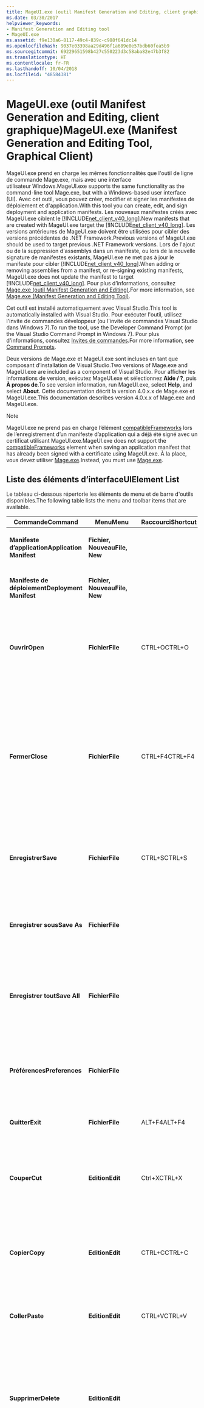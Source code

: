 ```yaml
---
title: MageUI.exe (outil Manifest Generation and Editing, client graphique)
ms.date: 03/30/2017
helpviewer_keywords:
- Manifest Generation and Editing tool
- MageUI.exe
ms.assetid: f9e130a6-8117-49c4-839c-c988f641dc14
ms.openlocfilehash: 9037e03398aa29d496f1a689e0e57bdb60fea5b9
ms.sourcegitcommit: 69229651598b427c550223d3c58aba82e47b3f82
ms.translationtype: HT
ms.contentlocale: fr-FR
ms.lasthandoff: 10/04/2018
ms.locfileid: "48584381"
---
```

# <a name="mageuiexe-manifest-generation-and-editing-tool-graphical-client"></a><span data-ttu-id="1deb6-102">MageUI.exe (outil Manifest Generation and Editing, client graphique)</span><span class="sxs-lookup"><span data-stu-id="1deb6-102">MageUI.exe (Manifest Generation and Editing Tool, Graphical Client)</span></span>

<span data-ttu-id="1deb6-103">MageUI.exe prend en charge les mêmes fonctionnalités que l'outil de ligne de commande Mage.exe, mais avec une interface utilisateur Windows.</span><span class="sxs-lookup"><span data-stu-id="1deb6-103">MageUI.exe supports the same functionality as the command-line tool Mage.exe, but with a Windows-based user interface (UI).</span></span> <span data-ttu-id="1deb6-104">Avec cet outil, vous pouvez créer, modifier et signer les manifestes de déploiement et d'application.</span><span class="sxs-lookup"><span data-stu-id="1deb6-104">With this tool you can create, edit, and sign deployment and application manifests.</span></span> <span data-ttu-id="1deb6-105">Les nouveaux manifestes créés avec MageUI.exe ciblent le [!INCLUDE[net_client_v40_long](../../../includes/net-client-v40-long-md.md)].</span><span class="sxs-lookup"><span data-stu-id="1deb6-105">New manifests that are created with MageUI.exe target the [!INCLUDE[net_client_v40_long](../../../includes/net-client-v40-long-md.md)].</span></span> <span data-ttu-id="1deb6-106">Les versions antérieures de MageUI.exe doivent être utilisées pour cibler des versions précédentes de .NET Framework.</span><span class="sxs-lookup"><span data-stu-id="1deb6-106">Previous versions of MageUI.exe should be used to target previous .NET Framework versions.</span></span> <span data-ttu-id="1deb6-107">Lors de l'ajout ou de la suppression d'assemblys dans un manifeste, ou lors de la nouvelle signature de manifestes existants, MageUI.exe ne met pas à jour le manifeste pour cibler [!INCLUDE[net_client_v40_long](../../../includes/net-client-v40-long-md.md)].</span><span class="sxs-lookup"><span data-stu-id="1deb6-107">When adding or removing assemblies from a manifest, or re-signing existing manifests, MageUI.exe does not update the manifest to target [!INCLUDE[net_client_v40_long](../../../includes/net-client-v40-long-md.md)].</span></span> <span data-ttu-id="1deb6-108">Pour plus d’informations, consultez [Mage.exe (outil Manifest Generation and Editing)](../../../docs/framework/tools/mage-exe-manifest-generation-and-editing-tool.md).</span><span class="sxs-lookup"><span data-stu-id="1deb6-108">For more information, see [Mage.exe (Manifest Generation and Editing Tool)](../../../docs/framework/tools/mage-exe-manifest-generation-and-editing-tool.md).</span></span>

 <span data-ttu-id="1deb6-109">Cet outil est installé automatiquement avec Visual Studio.</span><span class="sxs-lookup"><span data-stu-id="1deb6-109">This tool is automatically installed with Visual Studio.</span></span> <span data-ttu-id="1deb6-110">Pour exécuter l'outil, utilisez l'invite de commandes développeur (ou l'invite de commandes Visual Studio dans Windows 7).</span><span class="sxs-lookup"><span data-stu-id="1deb6-110">To run the tool, use the Developer Command Prompt (or the Visual Studio Command Prompt in Windows 7).</span></span> <span data-ttu-id="1deb6-111">Pour plus d'informations, consultez [Invites de commandes](../../../docs/framework/tools/developer-command-prompt-for-vs.md).</span><span class="sxs-lookup"><span data-stu-id="1deb6-111">For more information, see [Command Prompts](../../../docs/framework/tools/developer-command-prompt-for-vs.md).</span></span>

 <span data-ttu-id="1deb6-112">Deux versions de Mage.exe et MageUI.exe sont incluses en tant que composant d’installation de Visual Studio.</span><span class="sxs-lookup"><span data-stu-id="1deb6-112">Two versions of Mage.exe and MageUI.exe are included as a component of Visual Studio.</span></span> <span data-ttu-id="1deb6-113">Pour afficher les informations de version, exécutez MageUI.exe et sélectionnez **Aide / ?**, puis **À propos de**.</span><span class="sxs-lookup"><span data-stu-id="1deb6-113">To see version information, run MageUI.exe, select **Help**, and select **About**.</span></span> <span data-ttu-id="1deb6-114">Cette documentation décrit la version 4.0.x.x de Mage.exe et MageUI.exe.</span><span class="sxs-lookup"><span data-stu-id="1deb6-114">This documentation describes version 4.0.x.x of Mage.exe and MageUI.exe.</span></span>

> [!NOTE]
> <span data-ttu-id="1deb6-115">MageUI.exe ne prend pas en charge l’élément [compatibleFrameworks](/visualstudio/deployment/compatibleframeworks-element-clickonce-deployment) lors de l’enregistrement d’un manifeste d’application qui a déjà été signé avec un certificat utilisant MageUI.exe.</span><span class="sxs-lookup"><span data-stu-id="1deb6-115">MageUI.exe does not support the [compatibleFrameworks](/visualstudio/deployment/compatibleframeworks-element-clickonce-deployment) element when saving an application manifest that has already been signed with a certificate using MageUI.exe.</span></span> <span data-ttu-id="1deb6-116">À la place, vous devez utiliser [Mage.exe](../../../docs/framework/tools/mage-exe-manifest-generation-and-editing-tool.md).</span><span class="sxs-lookup"><span data-stu-id="1deb6-116">Instead, you must use [Mage.exe](../../../docs/framework/tools/mage-exe-manifest-generation-and-editing-tool.md).</span></span>  
  
## <a name="uielement-list"></a><span data-ttu-id="1deb6-117">Liste des éléments d’interface</span><span class="sxs-lookup"><span data-stu-id="1deb6-117">UIElement List</span></span>  
 <span data-ttu-id="1deb6-118">Le tableau ci-dessous répertorie les éléments de menu et de barre d'outils disponibles.</span><span class="sxs-lookup"><span data-stu-id="1deb6-118">The following table lists the menu and toolbar items that are available.</span></span>  
  
|<span data-ttu-id="1deb6-119">Commande</span><span class="sxs-lookup"><span data-stu-id="1deb6-119">Command</span></span>|<span data-ttu-id="1deb6-120">Menu</span><span class="sxs-lookup"><span data-stu-id="1deb6-120">Menu</span></span>|<span data-ttu-id="1deb6-121">Raccourci</span><span class="sxs-lookup"><span data-stu-id="1deb6-121">Shortcut</span></span>|<span data-ttu-id="1deb6-122">Description</span><span class="sxs-lookup"><span data-stu-id="1deb6-122">Description</span></span>|  
|-------------|----------|--------------|-----------------|  
|<span data-ttu-id="1deb6-123">**Manifeste d’application**</span><span class="sxs-lookup"><span data-stu-id="1deb6-123">**Application Manifest**</span></span>|<span data-ttu-id="1deb6-124">**Fichier, Nouveau**</span><span class="sxs-lookup"><span data-stu-id="1deb6-124">**File, New**</span></span>||<span data-ttu-id="1deb6-125">Crée un nouveau manifeste d'application.</span><span class="sxs-lookup"><span data-stu-id="1deb6-125">Creates a new application manifest.</span></span>|  
|<span data-ttu-id="1deb6-126">**Manifeste de déploiement**</span><span class="sxs-lookup"><span data-stu-id="1deb6-126">**Deployment Manifest**</span></span>|<span data-ttu-id="1deb6-127">**Fichier, Nouveau**</span><span class="sxs-lookup"><span data-stu-id="1deb6-127">**File, New**</span></span>||<span data-ttu-id="1deb6-128">Crée un nouveau manifeste de déploiement.</span><span class="sxs-lookup"><span data-stu-id="1deb6-128">Creates a new deployment manifest.</span></span>|  
|<span data-ttu-id="1deb6-129">**Ouvrir**</span><span class="sxs-lookup"><span data-stu-id="1deb6-129">**Open**</span></span>|<span data-ttu-id="1deb6-130">**Fichier**</span><span class="sxs-lookup"><span data-stu-id="1deb6-130">**File**</span></span>|<span data-ttu-id="1deb6-131">CTRL+O</span><span class="sxs-lookup"><span data-stu-id="1deb6-131">CTRL+O</span></span>|<span data-ttu-id="1deb6-132">Ouvre un manifeste de déploiement, un manifeste d'application ou une licence de confiance existant à modifier.</span><span class="sxs-lookup"><span data-stu-id="1deb6-132">Opens an existing deployment manifest, application manifest, or trust license for editing.</span></span>|  
|<span data-ttu-id="1deb6-133">**Fermer**</span><span class="sxs-lookup"><span data-stu-id="1deb6-133">**Close**</span></span>|<span data-ttu-id="1deb6-134">**Fichier**</span><span class="sxs-lookup"><span data-stu-id="1deb6-134">**File**</span></span>|<span data-ttu-id="1deb6-135">CTRL+F4</span><span class="sxs-lookup"><span data-stu-id="1deb6-135">CTRL+F4</span></span>|<span data-ttu-id="1deb6-136">Ferme un fichier ouvert.</span><span class="sxs-lookup"><span data-stu-id="1deb6-136">Closes an open file.</span></span><br /><br /> <span data-ttu-id="1deb6-137">Si vous modifiez un fichier avant de le fermer, MageUI.exe vous invite à resigner le fichier avec une clé publique, une paire de clés ou un certificat stocké.</span><span class="sxs-lookup"><span data-stu-id="1deb6-137">If you modify a file before closing it, MageUI.exe prompts you to re-sign the file with a public key, key pair, or stored certificate.</span></span>|  
|<span data-ttu-id="1deb6-138">**Enregistrer**</span><span class="sxs-lookup"><span data-stu-id="1deb6-138">**Save**</span></span>|<span data-ttu-id="1deb6-139">**Fichier**</span><span class="sxs-lookup"><span data-stu-id="1deb6-139">**File**</span></span>|<span data-ttu-id="1deb6-140">CTRL+S</span><span class="sxs-lookup"><span data-stu-id="1deb6-140">CTRL+S</span></span>|<span data-ttu-id="1deb6-141">Enregistre sur le disque le document qui possède actuellement le focus d'entrée utilisateur.</span><span class="sxs-lookup"><span data-stu-id="1deb6-141">Saves to disk the document which currently has user input focus.</span></span>|  
|<span data-ttu-id="1deb6-142">**Enregistrer sous**</span><span class="sxs-lookup"><span data-stu-id="1deb6-142">**Save As**</span></span>|<span data-ttu-id="1deb6-143">**Fichier**</span><span class="sxs-lookup"><span data-stu-id="1deb6-143">**File**</span></span>||<span data-ttu-id="1deb6-144">Enregistre un fichier sur le disque, en vous permettant de fournir un nouveau nom et/ou emplacement de fichier.</span><span class="sxs-lookup"><span data-stu-id="1deb6-144">Saves a file to disk, enabling you to supply a new file name and/or location.</span></span>|  
|<span data-ttu-id="1deb6-145">**Enregistrer tout**</span><span class="sxs-lookup"><span data-stu-id="1deb6-145">**Save All**</span></span>|<span data-ttu-id="1deb6-146">**Fichier**</span><span class="sxs-lookup"><span data-stu-id="1deb6-146">**File**</span></span>||<span data-ttu-id="1deb6-147">Enregistre les modifications apportées à tous les fichiers actuellement ouverts dans MageUI.exe.</span><span class="sxs-lookup"><span data-stu-id="1deb6-147">Saves the changes made to all files currently open within MageUI.exe.</span></span>|  
|<span data-ttu-id="1deb6-148">**Préférences**</span><span class="sxs-lookup"><span data-stu-id="1deb6-148">**Preferences**</span></span>|<span data-ttu-id="1deb6-149">**Fichier**</span><span class="sxs-lookup"><span data-stu-id="1deb6-149">**File**</span></span>||<span data-ttu-id="1deb6-150">Ouvre la boîte de dialogue **Préférences**.</span><span class="sxs-lookup"><span data-stu-id="1deb6-150">Opens the **Preferences** dialog box.</span></span> <span data-ttu-id="1deb6-151">Pour plus d'informations, consultez la section suivante.</span><span class="sxs-lookup"><span data-stu-id="1deb6-151">See the following section for more information.</span></span>|  
|<span data-ttu-id="1deb6-152">**Quitter**</span><span class="sxs-lookup"><span data-stu-id="1deb6-152">**Exit**</span></span>|<span data-ttu-id="1deb6-153">**Fichier**</span><span class="sxs-lookup"><span data-stu-id="1deb6-153">**File**</span></span>|<span data-ttu-id="1deb6-154">ALT+F4</span><span class="sxs-lookup"><span data-stu-id="1deb6-154">ALT+F4</span></span>|<span data-ttu-id="1deb6-155">Quitte MageUI.exe.</span><span class="sxs-lookup"><span data-stu-id="1deb6-155">Quits MageUI.exe.</span></span>|  
|<span data-ttu-id="1deb6-156">**Couper**</span><span class="sxs-lookup"><span data-stu-id="1deb6-156">**Cut**</span></span>|<span data-ttu-id="1deb6-157">**Edition**</span><span class="sxs-lookup"><span data-stu-id="1deb6-157">**Edit**</span></span>|<span data-ttu-id="1deb6-158">Ctrl+X</span><span class="sxs-lookup"><span data-stu-id="1deb6-158">CTRL+X</span></span>|<span data-ttu-id="1deb6-159">Supprime le texte actuellement sélectionné de l'application et le déplace dans le Presse-papiers du système.</span><span class="sxs-lookup"><span data-stu-id="1deb6-159">Removes the currently selected text from the application and moves it to the system Clipboard.</span></span>|  
|<span data-ttu-id="1deb6-160">**Copier**</span><span class="sxs-lookup"><span data-stu-id="1deb6-160">**Copy**</span></span>|<span data-ttu-id="1deb6-161">**Edition**</span><span class="sxs-lookup"><span data-stu-id="1deb6-161">**Edit**</span></span>|<span data-ttu-id="1deb6-162">CTRL+C</span><span class="sxs-lookup"><span data-stu-id="1deb6-162">CTRL+C</span></span>|<span data-ttu-id="1deb6-163">Copie le texte actuellement sélectionné dans le Presse-papiers du système.</span><span class="sxs-lookup"><span data-stu-id="1deb6-163">Copies the currently selected text to the system Clipboard.</span></span>|  
|<span data-ttu-id="1deb6-164">**Coller**</span><span class="sxs-lookup"><span data-stu-id="1deb6-164">**Paste**</span></span>|<span data-ttu-id="1deb6-165">**Edition**</span><span class="sxs-lookup"><span data-stu-id="1deb6-165">**Edit**</span></span>|<span data-ttu-id="1deb6-166">CTRL+V</span><span class="sxs-lookup"><span data-stu-id="1deb6-166">CTRL+V</span></span>|<span data-ttu-id="1deb6-167">Colle le texte du Presse-papiers du système dans l'élément texte actif.</span><span class="sxs-lookup"><span data-stu-id="1deb6-167">Pastes text from the system Clipboard into the currently active text element.</span></span>|  
|<span data-ttu-id="1deb6-168">**Supprimer**</span><span class="sxs-lookup"><span data-stu-id="1deb6-168">**Delete**</span></span>|<span data-ttu-id="1deb6-169">**Edition**</span><span class="sxs-lookup"><span data-stu-id="1deb6-169">**Edit**</span></span>||<span data-ttu-id="1deb6-170">Supprime un élément actuellement sélectionné dans une liste, comme une licence de confiance dans l’onglet **Manifeste de déploiement**.</span><span class="sxs-lookup"><span data-stu-id="1deb6-170">Deletes an element currently selected in a list, such as a trust license on the **Deployment Manifest** tab.</span></span>|  
|<span data-ttu-id="1deb6-171">**Fermer tout**</span><span class="sxs-lookup"><span data-stu-id="1deb6-171">**Close All**</span></span>|<span data-ttu-id="1deb6-172">**Fenêtre**</span><span class="sxs-lookup"><span data-stu-id="1deb6-172">**Window**</span></span>||<span data-ttu-id="1deb6-173">Ferme tous les fichiers actuellement ouverts dans MageUI.exe.</span><span class="sxs-lookup"><span data-stu-id="1deb6-173">Closes all files currently open in MageUI.exe.</span></span> <span data-ttu-id="1deb6-174">Si un ou plusieurs fichiers ont besoin de l'enregistrement, MageUI.exe vous invite à les enregistrer.</span><span class="sxs-lookup"><span data-stu-id="1deb6-174">If one or more files need saving, MageUI.exe prompts you to save them.</span></span> <span data-ttu-id="1deb6-175">MageUI.exe vous demande également de sélectionner une clé de signature pour chaque fichier non signé ou modifié.</span><span class="sxs-lookup"><span data-stu-id="1deb6-175">MageUI.exe also prompts you to select a signing key for each unsigned or changed file.</span></span>|  
|<span data-ttu-id="1deb6-176">**À propos de**</span><span class="sxs-lookup"><span data-stu-id="1deb6-176">**About**</span></span>|<span data-ttu-id="1deb6-177">**Aide**</span><span class="sxs-lookup"><span data-stu-id="1deb6-177">**Help**</span></span>||<span data-ttu-id="1deb6-178">Affiche la version et les informations de copyright concernant MageUI.exe.</span><span class="sxs-lookup"><span data-stu-id="1deb6-178">Displays version and copyright information about MageUI.exe.</span></span>|  
  
## <a name="preferences-dialog-box"></a><span data-ttu-id="1deb6-179">Boîte de dialogue Préférences</span><span class="sxs-lookup"><span data-stu-id="1deb6-179">Preferences Dialog Box</span></span>  
 <span data-ttu-id="1deb6-180">La boîte de dialogue **Préférences** contient les éléments suivants.</span><span class="sxs-lookup"><span data-stu-id="1deb6-180">The **Preferences** dialog box contains the following elements.</span></span>  
  
|<span data-ttu-id="1deb6-181">Élément d'interface utilisateur</span><span class="sxs-lookup"><span data-stu-id="1deb6-181">UI Element</span></span>|<span data-ttu-id="1deb6-182">Description</span><span class="sxs-lookup"><span data-stu-id="1deb6-182">Description</span></span>|  
|----------------|-----------------|  
|<span data-ttu-id="1deb6-183">**Signer à l’enregistrement**</span><span class="sxs-lookup"><span data-stu-id="1deb6-183">**Sign on save**</span></span>|<span data-ttu-id="1deb6-184">Vous invite à signer un fichier chaque fois que vous enregistrez vos modifications.</span><span class="sxs-lookup"><span data-stu-id="1deb6-184">Prompts you to sign a file whenever you save your modifications.</span></span>|  
|<span data-ttu-id="1deb6-185">**Utiliser le certificat de signature par défaut**</span><span class="sxs-lookup"><span data-stu-id="1deb6-185">**Use default signing certificate**</span></span>|<span data-ttu-id="1deb6-186">Utilise la clé entrée dans la zone de texte **Fichier de certificat** pour signer tous les fichiers.</span><span class="sxs-lookup"><span data-stu-id="1deb6-186">Uses the key entered in the **Certificate file** text box to sign all files.</span></span> <span data-ttu-id="1deb6-187">L’invite de signature qui apparaît généralement lorsque vous enregistrez un fichier ne s’affiche plus et **Signer à l’enregistrement** est sélectionné.</span><span class="sxs-lookup"><span data-stu-id="1deb6-187">This eliminates the signing prompt that typically appears when you save a file and **Sign on Save** is selected.</span></span> <span data-ttu-id="1deb6-188">Utilisez le bouton de sélection (**…**) en regard de la zone de texte **Fichier de certificat** pour sélectionner un fichier de clé.</span><span class="sxs-lookup"><span data-stu-id="1deb6-188">Use the ellipsis (**…**) button next to the **Certificate file** text box to select a key file.</span></span>|  
|<span data-ttu-id="1deb6-189">Algorithme de condensat</span><span class="sxs-lookup"><span data-stu-id="1deb6-189">Digest algorithm</span></span>|<span data-ttu-id="1deb6-190">Définit l'algorithme avec lequel générer des compactés de dépendance.</span><span class="sxs-lookup"><span data-stu-id="1deb6-190">Specifies the algorithm to generate dependency digests with.</span></span> <span data-ttu-id="1deb6-191">La valeur doit être « sha256RSA » ou « sha1RSA ».</span><span class="sxs-lookup"><span data-stu-id="1deb6-191">Value must be "sha256RSA" or "sha1RSA".</span></span> <span data-ttu-id="1deb6-192">Utilise SHA1 comme valeur par défaut.</span><span class="sxs-lookup"><span data-stu-id="1deb6-192">Uses SHA1 as the default.</span></span> <span data-ttu-id="1deb6-193">Utilisée à la fois par les manifestes d'application et de déploiement.</span><span class="sxs-lookup"><span data-stu-id="1deb6-193">Used both in application and deployment manifests.</span></span> <span data-ttu-id="1deb6-194">Si l'utilisateur fournit un certificat en enregistrant le manifeste, les algorithmes du certificat sont utilisés pour générer des condensés de dépendance.</span><span class="sxs-lookup"><span data-stu-id="1deb6-194">If the user provides a certificate when saving the manifest, uses the algorithms in the certificate to generate dependency digests with.</span></span>|  
  
## <a name="signing-options-dialog-box"></a><span data-ttu-id="1deb6-195">Boîte de dialogue Options de signature</span><span class="sxs-lookup"><span data-stu-id="1deb6-195">Signing Options Dialog Box</span></span>  
 <span data-ttu-id="1deb6-196">La boîte de dialogue **Options de signature** apparaît lorsque vous enregistrez pour la première fois un manifeste ou une licence de confiance, ou lorsque vous modifiez ces derniers.</span><span class="sxs-lookup"><span data-stu-id="1deb6-196">The **Signing Options** dialog box appears when you save a manifest or trust license for the first time, or when you change a manifest or trust license.</span></span> <span data-ttu-id="1deb6-197">Elle s’affiche uniquement si l’option **Signer à l’enregistrement** de la boîte de dialogue **Préférences** est sélectionnée.</span><span class="sxs-lookup"><span data-stu-id="1deb6-197">It only appears if the **Sign on Save** option in the **Preferences** dialog box is selected.</span></span> <span data-ttu-id="1deb6-198">Vous devez être connecté à Internet lors de la signature d’un manifeste qui spécifie une valeur dans la zone de texte **URI du service d’horodatage**.</span><span class="sxs-lookup"><span data-stu-id="1deb6-198">You must be connected to the Internet when signing a manifest that specifies a value in the **TimeStamping URI** text box.</span></span>  
  
 <span data-ttu-id="1deb6-199">Cette boîte de dialogue contient les éléments suivants.</span><span class="sxs-lookup"><span data-stu-id="1deb6-199">This dialog box contains the following elements.</span></span>  
  
|<span data-ttu-id="1deb6-200">Élément d'interface utilisateur</span><span class="sxs-lookup"><span data-stu-id="1deb6-200">UI Element</span></span>|<span data-ttu-id="1deb6-201">Description</span><span class="sxs-lookup"><span data-stu-id="1deb6-201">Description</span></span>|  
|----------------|-----------------|  
|<span data-ttu-id="1deb6-202">**Signer avec le fichier de certificat**</span><span class="sxs-lookup"><span data-stu-id="1deb6-202">**Sign with certificate file**</span></span>|<span data-ttu-id="1deb6-203">Signe le manifeste avec un certificat numérique stocké dans le système de fichiers.</span><span class="sxs-lookup"><span data-stu-id="1deb6-203">Signs the manifest with a digital certificate stored on the file system.</span></span>|  
|<span data-ttu-id="1deb6-204">**Fichier**</span><span class="sxs-lookup"><span data-stu-id="1deb6-204">**File**</span></span>|<span data-ttu-id="1deb6-205">Fournit une zone pour taper le chemin d’accès au fichier .pfx qui représente le certificat.</span><span class="sxs-lookup"><span data-stu-id="1deb6-205">Provides an area to type the path to the .pfx file representing the certificate.</span></span>|  
|<span data-ttu-id="1deb6-206">**...**</span><span class="sxs-lookup"><span data-stu-id="1deb6-206">**...**</span></span>|<span data-ttu-id="1deb6-207">Ouvre une boîte de dialogue **Choisir un fichier** pour sélectionner un fichier .pfx existant.</span><span class="sxs-lookup"><span data-stu-id="1deb6-207">Opens a **Choose File** dialog box for selecting an existing .pfx file.</span></span>|  
|<span data-ttu-id="1deb6-208">**Nouveau**</span><span class="sxs-lookup"><span data-stu-id="1deb6-208">**New**</span></span>|<span data-ttu-id="1deb6-209">Génère un nouveau fichier .pfx qui ne peut pas être vérifié par une Autorité de certification.</span><span class="sxs-lookup"><span data-stu-id="1deb6-209">Generates a new .pfx that is not verifiable through a Certificate Authority (CA).</span></span> <span data-ttu-id="1deb6-210">Pour plus d’informations sur les types de certificats utilisés pour signer les déploiements [!INCLUDE[ndptecclick](../../../includes/ndptecclick-md.md)], consultez [Vue d’ensemble du déploiement d’applications approuvées](/visualstudio/deployment/trusted-application-deployment-overview).</span><span class="sxs-lookup"><span data-stu-id="1deb6-210">For more information about the types of certificates used for signing [!INCLUDE[ndptecclick](../../../includes/ndptecclick-md.md)] deployments, see [Trusted Application Deployment Overview](/visualstudio/deployment/trusted-application-deployment-overview).</span></span>|  
|<span data-ttu-id="1deb6-211">**Mot de passe**</span><span class="sxs-lookup"><span data-stu-id="1deb6-211">**Password**</span></span>|<span data-ttu-id="1deb6-212">Fournit une zone dans laquelle entrer le mot de passe utilisé pour signer ce certificat.</span><span class="sxs-lookup"><span data-stu-id="1deb6-212">Provides an area to type the password used for signing with this certificate.</span></span> <span data-ttu-id="1deb6-213">Le cas échéant, peut être vide.</span><span class="sxs-lookup"><span data-stu-id="1deb6-213">If not applicable, can be left blank.</span></span>|  
|<span data-ttu-id="1deb6-214">**Signer avec le certificat stocké**</span><span class="sxs-lookup"><span data-stu-id="1deb6-214">**Sign with stored certificate**</span></span>|<span data-ttu-id="1deb6-215">Affiche une liste dans laquelle sélectionner des certificats numériques stockés dans le magasin de certificats de votre ordinateur.</span><span class="sxs-lookup"><span data-stu-id="1deb6-215">Displays a selectable list of digital certificates stored in your computer's certificate store.</span></span>|  
|<span data-ttu-id="1deb6-216">**URI du service d’horodatage**</span><span class="sxs-lookup"><span data-stu-id="1deb6-216">**TimeStamping URI**</span></span>|<span data-ttu-id="1deb6-217">Affiche l'URI (Uniform Resource Identifier) d'un service d'horodatage numérique.</span><span class="sxs-lookup"><span data-stu-id="1deb6-217">Displays the Uniform Resource Locator (URI) of a digital timestamping service.</span></span> <span data-ttu-id="1deb6-218">Horodater les manifestes vous évite d'avoir à signer de nouveau les manifestes si votre certificat numérique expire avant le déploiement de la version suivante de votre application.</span><span class="sxs-lookup"><span data-stu-id="1deb6-218">Timestamping the manifests prevents you from having to re-sign the manifests if your digital certificate expires before you deploy the next version of your application.</span></span> <span data-ttu-id="1deb6-219">Pour plus d’informations, consultez [Configurer des racines de confiance et des certificats non autorisés](https://go.microsoft.com/fwlink/?LinkId=159000) et [ClickOnce et Authenticode](/visualstudio/deployment/clickonce-and-authenticode).</span><span class="sxs-lookup"><span data-stu-id="1deb6-219">For more information, see [Windows root certificate program members](https://go.microsoft.com/fwlink/?LinkId=159000) and [ClickOnce and Authenticode](/visualstudio/deployment/clickonce-and-authenticode).</span></span>|  
|<span data-ttu-id="1deb6-220">**Ne pas signer**</span><span class="sxs-lookup"><span data-stu-id="1deb6-220">**Don't Sign**</span></span>|<span data-ttu-id="1deb6-221">Vous permet d'enregistrer le manifeste sans ajouter une signature d'un certificat numérique.</span><span class="sxs-lookup"><span data-stu-id="1deb6-221">Allows you to save the manifest without adding a signature from a digital certificate.</span></span>|  
  
## <a name="tab-and-panel-descriptions"></a><span data-ttu-id="1deb6-222">Descriptions des onglets et des volets</span><span class="sxs-lookup"><span data-stu-id="1deb6-222">Tab and Panel Descriptions</span></span>  
 <span data-ttu-id="1deb6-223">Lorsque vous ouvrez un document avec MageUI.exe, il apparaît dans sa propre page d'onglets.</span><span class="sxs-lookup"><span data-stu-id="1deb6-223">When you open a document with MageUI.exe, it appears within its own tab page.</span></span> <span data-ttu-id="1deb6-224">Chaque onglet contient un ensemble de volets de propriétés.</span><span class="sxs-lookup"><span data-stu-id="1deb6-224">Each tab contains a set of property panels.</span></span> <span data-ttu-id="1deb6-225">Les volets contiennent des sous-ensembles groupés des données du document.</span><span class="sxs-lookup"><span data-stu-id="1deb6-225">The panels contain grouped subsets of the document's data.</span></span>  
  
### <a name="application-manifest-tab"></a><span data-ttu-id="1deb6-226">Onglet Manifeste d'application</span><span class="sxs-lookup"><span data-stu-id="1deb6-226">Application Manifest Tab</span></span>  
 <span data-ttu-id="1deb6-227">L’onglet **Manifeste d’application** affiche le contenu d’un manifeste d’application.</span><span class="sxs-lookup"><span data-stu-id="1deb6-227">The **Application Manifest** tab displays the contents of an application manifest.</span></span> <span data-ttu-id="1deb6-228">Le manifeste d'application décrit tous les fichiers inclus dans le déploiement et les autorisations requises pour que l'application s'exécute sur le client.</span><span class="sxs-lookup"><span data-stu-id="1deb6-228">The application manifest describes all files included with the deployment, and the permissions required for the application to run on the client.</span></span>  
  
 <span data-ttu-id="1deb6-229">L’onglet **Manifeste d’application** contient les onglets suivants.</span><span class="sxs-lookup"><span data-stu-id="1deb6-229">The **Application Manifest** tab contains the following tabs.</span></span>  
  
|<span data-ttu-id="1deb6-230">Élément d'interface utilisateur</span><span class="sxs-lookup"><span data-stu-id="1deb6-230">UI Element</span></span>|<span data-ttu-id="1deb6-231">Description</span><span class="sxs-lookup"><span data-stu-id="1deb6-231">Description</span></span>|  
|----------------|-----------------|  
|<span data-ttu-id="1deb6-232">**Name**</span><span class="sxs-lookup"><span data-stu-id="1deb6-232">**Name**</span></span>|<span data-ttu-id="1deb6-233">Spécifie les informations d'identification sur ce déploiement.</span><span class="sxs-lookup"><span data-stu-id="1deb6-233">Specifies identifying information about this deployment.</span></span>|  
|<span data-ttu-id="1deb6-234">**Description**</span><span class="sxs-lookup"><span data-stu-id="1deb6-234">**Description**</span></span>|<span data-ttu-id="1deb6-235">Spécifie des informations sur l'éditeur, le produit et la prise en charge.</span><span class="sxs-lookup"><span data-stu-id="1deb6-235">Specifies publisher, product, and support information.</span></span>|  
|<span data-ttu-id="1deb6-236">**Options des applications**</span><span class="sxs-lookup"><span data-stu-id="1deb6-236">**Application Options**</span></span>|<span data-ttu-id="1deb6-237">Indique s'il s'agit d'une application de navigateur et si ce manifeste est la source des données de confiance.</span><span class="sxs-lookup"><span data-stu-id="1deb6-237">Specifies whether this is a browser application, and whether this manifest is the source of trust information.</span></span>|  
|<span data-ttu-id="1deb6-238">**Fichiers**</span><span class="sxs-lookup"><span data-stu-id="1deb6-238">**Files**</span></span>|<span data-ttu-id="1deb6-239">Spécifie tous les fichiers qui constituent ce déploiement.</span><span class="sxs-lookup"><span data-stu-id="1deb6-239">Specifies all of the files that constitute this deployment.</span></span>|  
|<span data-ttu-id="1deb6-240">**Autorisations requises**</span><span class="sxs-lookup"><span data-stu-id="1deb6-240">**Permissions Required**</span></span>|<span data-ttu-id="1deb6-241">Spécifie le jeu d'autorisations minimum requis par l'application pour s'exécuter sur un client.</span><span class="sxs-lookup"><span data-stu-id="1deb6-241">Specifies the minimum permission set required by the application to run on a client.</span></span>|  
  
### <a name="name-tab"></a><span data-ttu-id="1deb6-242">Onglet Nom</span><span class="sxs-lookup"><span data-stu-id="1deb6-242">Name Tab</span></span>  
 <span data-ttu-id="1deb6-243">L’onglet **Nom** s’affiche quand vous créez ou ouvrez un manifeste d’application pour la première fois.</span><span class="sxs-lookup"><span data-stu-id="1deb6-243">The **Name** tab is displayed when you first create or open an application manifest.</span></span> <span data-ttu-id="1deb6-244">Il identifie de façon unique le déploiement et spécifie éventuellement une plateforme cible valide.</span><span class="sxs-lookup"><span data-stu-id="1deb6-244">It uniquely identifies the deployment, and optionally specifies a valid target platform.</span></span>  
  
|<span data-ttu-id="1deb6-245">Élément d'interface utilisateur</span><span class="sxs-lookup"><span data-stu-id="1deb6-245">UI Element</span></span>|<span data-ttu-id="1deb6-246">Description</span><span class="sxs-lookup"><span data-stu-id="1deb6-246">Description</span></span>|  
|----------------|-----------------|  
|<span data-ttu-id="1deb6-247">**Name**</span><span class="sxs-lookup"><span data-stu-id="1deb6-247">**Name**</span></span>|<span data-ttu-id="1deb6-248">Obligatoire.</span><span class="sxs-lookup"><span data-stu-id="1deb6-248">Required.</span></span> <span data-ttu-id="1deb6-249">Nom du manifeste d'application.</span><span class="sxs-lookup"><span data-stu-id="1deb6-249">The name of the application manifest.</span></span> <span data-ttu-id="1deb6-250">Généralement identique au nom de fichier.</span><span class="sxs-lookup"><span data-stu-id="1deb6-250">Usually the same as the file name.</span></span>|  
|<span data-ttu-id="1deb6-251">**Version**</span><span class="sxs-lookup"><span data-stu-id="1deb6-251">**Version**</span></span>|<span data-ttu-id="1deb6-252">Obligatoire.</span><span class="sxs-lookup"><span data-stu-id="1deb6-252">Required.</span></span> <span data-ttu-id="1deb6-253">Numéro de version du déploiement sous la forme *N.N.N.N*.</span><span class="sxs-lookup"><span data-stu-id="1deb6-253">The version number of the deployment in the form *N.N.N.N*.</span></span> <span data-ttu-id="1deb6-254">Seul le premier numéro de build majeur est obligatoire.</span><span class="sxs-lookup"><span data-stu-id="1deb6-254">Only the first major build number is required.</span></span> <span data-ttu-id="1deb6-255">Par exemple, pour la version 1.0 d’une application, les valeurs valides incluent `1`, `1.0`, `1.0.0` et `1.0.0.0`.</span><span class="sxs-lookup"><span data-stu-id="1deb6-255">For example, for version 1.0 of an application, valid values would include `1`, `1.0`, `1.0.0`, and `1.0.0.0`.</span></span>|  
|<span data-ttu-id="1deb6-256">**Processeur**</span><span class="sxs-lookup"><span data-stu-id="1deb6-256">**Processor**</span></span>|<span data-ttu-id="1deb6-257">Facultative.</span><span class="sxs-lookup"><span data-stu-id="1deb6-257">Optional.</span></span> <span data-ttu-id="1deb6-258">Architecture d'ordinateur sur laquelle ce déploiement peut s'exécuter.</span><span class="sxs-lookup"><span data-stu-id="1deb6-258">The machine architecture on which this deployment can run.</span></span> <span data-ttu-id="1deb6-259">La valeur par défaut est `msil` (Microsoft Intermediate Language), ce qui correspond au format par défaut de tous les assemblys managés.</span><span class="sxs-lookup"><span data-stu-id="1deb6-259">The default is `msil`, or Microsoft Intermediate Language, which is the default format of all managed assemblies.</span></span> <span data-ttu-id="1deb6-260">Modifiez ce champ si vous avez précompilé les assemblys dans votre application pour une architecture spécifique.</span><span class="sxs-lookup"><span data-stu-id="1deb6-260">Change this field if you have pre-compiled the assemblies in your application for a specific architecture.</span></span> <span data-ttu-id="1deb6-261">Pour plus d’informations sur la précompilation, consultez [Ngen.exe (Native Image Generator)](../../../docs/framework/tools/ngen-exe-native-image-generator.md).</span><span class="sxs-lookup"><span data-stu-id="1deb6-261">For more information about pre-compilation, see [Ngen.exe (Native Image Generator)](../../../docs/framework/tools/ngen-exe-native-image-generator.md).</span></span>|  
|<span data-ttu-id="1deb6-262">**Culture**</span><span class="sxs-lookup"><span data-stu-id="1deb6-262">**Culture**</span></span>|<span data-ttu-id="1deb6-263">Facultative.</span><span class="sxs-lookup"><span data-stu-id="1deb6-263">Optional.</span></span> <span data-ttu-id="1deb6-264">Code pays et région ISO en deux parties dans lequel cette application s'exécute.</span><span class="sxs-lookup"><span data-stu-id="1deb6-264">The two-part ISO country and region code in which this application runs.</span></span> <span data-ttu-id="1deb6-265">La valeur par défaut est `neutral`.</span><span class="sxs-lookup"><span data-stu-id="1deb6-265">The default is `neutral`.</span></span>|  
|<span data-ttu-id="1deb6-266">**Jeton de clé publique**</span><span class="sxs-lookup"><span data-stu-id="1deb6-266">**Public key token**</span></span>|<span data-ttu-id="1deb6-267">Facultatif.</span><span class="sxs-lookup"><span data-stu-id="1deb6-267">Optional.</span></span> <span data-ttu-id="1deb6-268">Clé publique utilisée pour signer ce manifeste d'application.</span><span class="sxs-lookup"><span data-stu-id="1deb6-268">The public key with which this application manifest has been signed.</span></span> <span data-ttu-id="1deb6-269">S’il s’agit d’un manifeste nouveau ou non signé, ce champ affiche `Unsigned`.</span><span class="sxs-lookup"><span data-stu-id="1deb6-269">If this is a new or unsigned manifest, this field will appear as `Unsigned`.</span></span>|  
  
### <a name="description-tab"></a><span data-ttu-id="1deb6-270">Onglet Description</span><span class="sxs-lookup"><span data-stu-id="1deb6-270">Description Tab</span></span>  
 <span data-ttu-id="1deb6-271">Ces informations sont habituellement fournies dans le manifeste de déploiement.</span><span class="sxs-lookup"><span data-stu-id="1deb6-271">This information is usually provided within the deployment manifest.</span></span> <span data-ttu-id="1deb6-272">Ces champs peuvent uniquement être modifiés si la case **Utiliser les informations d’approbation du manifeste de l’application** est cochée sous l’onglet **Options d’application**.</span><span class="sxs-lookup"><span data-stu-id="1deb6-272">These fields can only be modified if the **Use Application Manifest Trust Information** check box is selected on the **Application Options** tab.</span></span>  
  
|<span data-ttu-id="1deb6-273">Élément d'interface utilisateur</span><span class="sxs-lookup"><span data-stu-id="1deb6-273">UI Element</span></span>|<span data-ttu-id="1deb6-274">Description</span><span class="sxs-lookup"><span data-stu-id="1deb6-274">Description</span></span>|  
|----------------|-----------------|  
|<span data-ttu-id="1deb6-275">**Serveur de publication**</span><span class="sxs-lookup"><span data-stu-id="1deb6-275">**Publisher**</span></span>|<span data-ttu-id="1deb6-276">Nom de la personne ou de l'organisation responsable de l'application.</span><span class="sxs-lookup"><span data-stu-id="1deb6-276">The name of the person or organization responsible for the application.</span></span> <span data-ttu-id="1deb6-277">Cette valeur est utilisée comme nom de dossier du menu Démarrer.</span><span class="sxs-lookup"><span data-stu-id="1deb6-277">This value is used as the Start menu folder name.</span></span>|  
|<span data-ttu-id="1deb6-278">**Produit**</span><span class="sxs-lookup"><span data-stu-id="1deb6-278">**Product**</span></span>|<span data-ttu-id="1deb6-279">Nom complet du produit.</span><span class="sxs-lookup"><span data-stu-id="1deb6-279">The full product name.</span></span> <span data-ttu-id="1deb6-280">Si vous avez sélectionné **Installation locale** pour l’élément **Type d’application** sous l’onglet **Options de déploiement** du manifeste de déploiement, ce nom apparaîtra dans le lien du menu **Démarrer** et dans **Ajout/Suppression de programmes** pour cette application.</span><span class="sxs-lookup"><span data-stu-id="1deb6-280">If you selected **Install Locally** for the **Application Type** element on the **Deployment Options** tab of the deployment manifest, this name will be what appears in the **Start** menu link and in **Add or Remove Programs** for this application.</span></span>|  
|<span data-ttu-id="1deb6-281">**Emplacement du support**</span><span class="sxs-lookup"><span data-stu-id="1deb6-281">**Support Location**</span></span>|<span data-ttu-id="1deb6-282">URL à partir de laquelle les clients peuvent obtenir de l'aide pour l'application.</span><span class="sxs-lookup"><span data-stu-id="1deb6-282">The URL from which customers can obtain help and support for the application.</span></span>|  
  
### <a name="application-options-tab"></a><span data-ttu-id="1deb6-283">Onglet Options des applications</span><span class="sxs-lookup"><span data-stu-id="1deb6-283">Application Options Tab</span></span>  
  
|<span data-ttu-id="1deb6-284">Élément d'interface utilisateur</span><span class="sxs-lookup"><span data-stu-id="1deb6-284">UI Element</span></span>|<span data-ttu-id="1deb6-285">Description</span><span class="sxs-lookup"><span data-stu-id="1deb6-285">Description</span></span>|  
|----------------|-----------------|  
|<span data-ttu-id="1deb6-286">**Application de navigateur Windows Presentation Foundation**</span><span class="sxs-lookup"><span data-stu-id="1deb6-286">**Windows Presentation Foundation Browser Application**</span></span>|<span data-ttu-id="1deb6-287">Spécifie s'il s'agit d'une application WPF qui s'exécute dans le navigateur comme une application de navigateur XAML (XBAP).</span><span class="sxs-lookup"><span data-stu-id="1deb6-287">Specifies whether this is a WPF application that runs in the browser as a XAML browser application (XBAP).</span></span>|  
|<span data-ttu-id="1deb6-288">**Utiliser les informations d’approbation du manifeste de l’application**</span><span class="sxs-lookup"><span data-stu-id="1deb6-288">**Use Application Manifest Trust Information**</span></span>|<span data-ttu-id="1deb6-289">Spécifie si ce manifeste contient des informations d'approbation.</span><span class="sxs-lookup"><span data-stu-id="1deb6-289">Specifies whether this manifest contains trust information.</span></span>|  
  
### <a name="files-tab"></a><span data-ttu-id="1deb6-290">Onglet Fichiers</span><span class="sxs-lookup"><span data-stu-id="1deb6-290">Files Tab</span></span>  
  
|<span data-ttu-id="1deb6-291">Élément d'interface utilisateur</span><span class="sxs-lookup"><span data-stu-id="1deb6-291">UI Element</span></span>|<span data-ttu-id="1deb6-292">Description</span><span class="sxs-lookup"><span data-stu-id="1deb6-292">Description</span></span>|  
|----------------|-----------------|  
|<span data-ttu-id="1deb6-293">**Répertoire de l’application**</span><span class="sxs-lookup"><span data-stu-id="1deb6-293">**Application directory**</span></span>|<span data-ttu-id="1deb6-294">Répertoire dans lequel résident les fichiers de l'application.</span><span class="sxs-lookup"><span data-stu-id="1deb6-294">The directory in which the application's files reside.</span></span> <span data-ttu-id="1deb6-295">Utilisez le bouton de sélection (**…**) pour sélectionner le répertoire.</span><span class="sxs-lookup"><span data-stu-id="1deb6-295">Use the ellipses (**…**) button to select the directory.</span></span>|  
|<span data-ttu-id="1deb6-296">**Remplir**</span><span class="sxs-lookup"><span data-stu-id="1deb6-296">**Populate**</span></span>|<span data-ttu-id="1deb6-297">Ajoute tous les fichiers dans le répertoire de l'application et les sous-répertoires au manifeste de l'application.</span><span class="sxs-lookup"><span data-stu-id="1deb6-297">Adds all of the files in the application directory and subdirectories to the application manifest.</span></span> <span data-ttu-id="1deb6-298">Si MageUI.exe trouve un seul fichier exécutable dans le répertoire, celui-ci est automatiquement marqué comme étant le point d'entrée, à savoir le fichier exécuté en premier quand l'application ClickOnce est lancée sur le client.</span><span class="sxs-lookup"><span data-stu-id="1deb6-298">If MageUI.exe finds a single executable file in the directory, it automatically marks this as the Entry Point, which is the file first executed when the ClickOnce application is launched on the client.</span></span>|  
|<span data-ttu-id="1deb6-299">**Fichiers de l’application**</span><span class="sxs-lookup"><span data-stu-id="1deb6-299">**Application Files**</span></span>|<span data-ttu-id="1deb6-300">Répertorie tous les fichiers dans l'application.</span><span class="sxs-lookup"><span data-stu-id="1deb6-300">Lists all of the files in the application.</span></span> <span data-ttu-id="1deb6-301">Chaque fichier possède trois attributs modifiables, présentés ci-dessous.</span><span class="sxs-lookup"><span data-stu-id="1deb6-301">Each file has three editable attributes, discussed below.</span></span>|  
|<span data-ttu-id="1deb6-302">**Type de fichier**</span><span class="sxs-lookup"><span data-stu-id="1deb6-302">**File Type**</span></span>|<span data-ttu-id="1deb6-303">Le type de fichier peut correspondre à l'une des quatre valeurs suivantes :</span><span class="sxs-lookup"><span data-stu-id="1deb6-303">File Type can be one of four values:</span></span><br /><br /> <span data-ttu-id="1deb6-304">- Aucun.</span><span class="sxs-lookup"><span data-stu-id="1deb6-304">-   None.</span></span><br /><span data-ttu-id="1deb6-305">- Point d’entrée.</span><span class="sxs-lookup"><span data-stu-id="1deb6-305">-   Entry Point.</span></span> <span data-ttu-id="1deb6-306">Fichier exécutable principal de l'application.</span><span class="sxs-lookup"><span data-stu-id="1deb6-306">The application's primary executable.</span></span> <span data-ttu-id="1deb6-307">Un seul fichier exécutable peut être marqué comme point d'entrée.</span><span class="sxs-lookup"><span data-stu-id="1deb6-307">Only one executable file can be marked as the entry point.</span></span><br /><span data-ttu-id="1deb6-308">- Fichier de données.</span><span class="sxs-lookup"><span data-stu-id="1deb6-308">-   Data File.</span></span> <span data-ttu-id="1deb6-309">Fichier, tel qu'un fichier XML, qui fournit des données à l'application.</span><span class="sxs-lookup"><span data-stu-id="1deb6-309">A file, such as an XML file, that supplies data to the application.</span></span><br /><span data-ttu-id="1deb6-310">- Fichier icône.</span><span class="sxs-lookup"><span data-stu-id="1deb6-310">-   Icon File.</span></span> <span data-ttu-id="1deb6-311">Icône d'application, comme celle qui apparaît sur le Bureau ou dans le coin de la fenêtre de l'application.</span><span class="sxs-lookup"><span data-stu-id="1deb6-311">An application icon, such as appears on the desktop or in the corner of an application's window.</span></span>|  
|<span data-ttu-id="1deb6-312">**Optional**</span><span class="sxs-lookup"><span data-stu-id="1deb6-312">**Optional**</span></span>|<span data-ttu-id="1deb6-313">Les fichiers marqués comme étant facultatifs ne sont pas téléchargées sur l'installation initiale ou une mise à jour, mais ils peuvent être téléchargés au moment de l'exécution à l'aide de l'API à la demande System.Deployment.</span><span class="sxs-lookup"><span data-stu-id="1deb6-313">Files marked optional are not downloaded on initial install or update, but may be downloaded at run time using the System.Deployment On-Demand API.</span></span> <span data-ttu-id="1deb6-314">Pour plus d’informations, consultez [Procédure pas à pas : téléchargement d’assemblys à la demande avec l’API du déploiement ClickOnce à l’aide du concepteur](/visualstudio/deployment/walkthrough-downloading-assemblies-on-demand-with-the-clickonce-deployment-api-using-the-designer).</span><span class="sxs-lookup"><span data-stu-id="1deb6-314">For more information, see [Walkthrough: Downloading Assemblies on Demand with the ClickOnce Deployment API Using the Designer](/visualstudio/deployment/walkthrough-downloading-assemblies-on-demand-with-the-clickonce-deployment-api-using-the-designer).</span></span>|  
|<span data-ttu-id="1deb6-315">**Groupe**</span><span class="sxs-lookup"><span data-stu-id="1deb6-315">**Group**</span></span>|<span data-ttu-id="1deb6-316">Étiquette d'un jeu de fichiers facultatifs.</span><span class="sxs-lookup"><span data-stu-id="1deb6-316">A label for a set of optional files.</span></span> <span data-ttu-id="1deb6-317">Vous pouvez appliquer une étiquette de groupe à un jeu de fichiers et utiliser l'API à la demande pour télécharger un lot de fichiers en un seul appel d'API.</span><span class="sxs-lookup"><span data-stu-id="1deb6-317">You can apply a Group label to a set of files, and use the On-Demand API to download a batch of files with a single API call.</span></span>|  
  
### <a name="permissions-required-tab"></a><span data-ttu-id="1deb6-318">Onglet Autorisations requises</span><span class="sxs-lookup"><span data-stu-id="1deb6-318">Permissions Required Tab</span></span>  
 <span data-ttu-id="1deb6-319">Utilisez l’onglet **Autorisations requises** si vous devez accorder à votre application un accès plus important à l’ordinateur local que celui accordé par défaut.</span><span class="sxs-lookup"><span data-stu-id="1deb6-319">Use the **Permissions Required** tab if you need to grant your application more access to the local computer than is granted by default.</span></span> <span data-ttu-id="1deb6-320">Pour plus d’informations, consultez [Sécurisation des applications ClickOnce](/visualstudio/deployment/securing-clickonce-applications).</span><span class="sxs-lookup"><span data-stu-id="1deb6-320">For more information, see [Securing ClickOnce Applications](/visualstudio/deployment/securing-clickonce-applications).</span></span>  
  
|<span data-ttu-id="1deb6-321">Élément d'interface utilisateur</span><span class="sxs-lookup"><span data-stu-id="1deb6-321">UI Element</span></span>|<span data-ttu-id="1deb6-322">Description</span><span class="sxs-lookup"><span data-stu-id="1deb6-322">Description</span></span>|  
|----------------|-----------------|  
|<span data-ttu-id="1deb6-323">**Type de jeu d’autorisations**</span><span class="sxs-lookup"><span data-stu-id="1deb6-323">**Permission set type**</span></span>|<span data-ttu-id="1deb6-324">Spécifie le jeu d'autorisations minimum requis par l'application pour s'exécuter sur un client.</span><span class="sxs-lookup"><span data-stu-id="1deb6-324">The minimum permission set required by this application to run on the client.</span></span> <span data-ttu-id="1deb6-325">Pour obtenir une description des jeux d’autorisations et connaître les autorisations qu’ils exigent ou non, consultez [Jeux d’autorisations nommés](https://msdn.microsoft.com/library/08250d67-c99d-4ab0-8d2b-b0e12019f6e3).</span><span class="sxs-lookup"><span data-stu-id="1deb6-325">For a description of these permission sets and which permissions they do or do not demand, see [NIB: Named Permission Sets](https://msdn.microsoft.com/library/08250d67-c99d-4ab0-8d2b-b0e12019f6e3).</span></span>|  
|<span data-ttu-id="1deb6-326">**Détails**</span><span class="sxs-lookup"><span data-stu-id="1deb6-326">**Details**</span></span>|<span data-ttu-id="1deb6-327">Code XML créé pour le manifeste d'application pour représenter le jeu d'autorisations.</span><span class="sxs-lookup"><span data-stu-id="1deb6-327">The XML created for the application manifest to represent the permission set.</span></span> <span data-ttu-id="1deb6-328">À moins d'avoir une bonne compréhension du manifeste d'application au format XML, vous ne devez pas modifier ce code XML manuellement.</span><span class="sxs-lookup"><span data-stu-id="1deb6-328">Unless you have a good understanding of the application manifest XML format, you should not edit this XML manually.</span></span> <span data-ttu-id="1deb6-329">Pour plus d’informations, consultez [Manifeste d’application ClickOnce](/visualstudio/deployment/clickonce-application-manifest).</span><span class="sxs-lookup"><span data-stu-id="1deb6-329">For more information, see [ClickOnce Application Manifest](/visualstudio/deployment/clickonce-application-manifest).</span></span>|  
  
### <a name="deployment-manifest-tab"></a><span data-ttu-id="1deb6-330">Onglet Manifeste de déploiement</span><span class="sxs-lookup"><span data-stu-id="1deb6-330">Deployment Manifest Tab</span></span>  
 <span data-ttu-id="1deb6-331">L’onglet **Manifeste de déploiement** contient les onglets suivants.</span><span class="sxs-lookup"><span data-stu-id="1deb6-331">The **Deployment Manifest** tab contains the following tabs.</span></span>  
  
|<span data-ttu-id="1deb6-332">Élément d'interface utilisateur</span><span class="sxs-lookup"><span data-stu-id="1deb6-332">UI Element</span></span>|<span data-ttu-id="1deb6-333">Description</span><span class="sxs-lookup"><span data-stu-id="1deb6-333">Description</span></span>|  
|----------------|-----------------|  
|<span data-ttu-id="1deb6-334">**Name**</span><span class="sxs-lookup"><span data-stu-id="1deb6-334">**Name**</span></span>|<span data-ttu-id="1deb6-335">Spécifie les informations d'identification sur ce déploiement.</span><span class="sxs-lookup"><span data-stu-id="1deb6-335">Specifies identifying information about this deployment.</span></span>|  
|<span data-ttu-id="1deb6-336">**Description**</span><span class="sxs-lookup"><span data-stu-id="1deb6-336">**Description**</span></span>|<span data-ttu-id="1deb6-337">Spécifie des informations sur l'éditeur, le produit et la prise en charge.</span><span class="sxs-lookup"><span data-stu-id="1deb6-337">Specifies publisher, product, and support information.</span></span>|  
|<span data-ttu-id="1deb6-338">**Options de déploiement**</span><span class="sxs-lookup"><span data-stu-id="1deb6-338">**Deployment Options**</span></span>|<span data-ttu-id="1deb6-339">Spécifie des informations supplémentaires sur le déploiement, telles que le type d'application et l'emplacement de départ.</span><span class="sxs-lookup"><span data-stu-id="1deb6-339">Specifies additional information about the deployment, such as the application type and the start location.</span></span>|  
|<span data-ttu-id="1deb6-340">**Options de mise à jour**</span><span class="sxs-lookup"><span data-stu-id="1deb6-340">**Update Options**</span></span>|<span data-ttu-id="1deb6-341">Spécifie à quelle fréquence [!INCLUDE[ndptecclick](../../../includes/ndptecclick-md.md)] doit vérifier les mises à jour de l'application.</span><span class="sxs-lookup"><span data-stu-id="1deb6-341">Specifies how often [!INCLUDE[ndptecclick](../../../includes/ndptecclick-md.md)] should check for application updates.</span></span>|  
|<span data-ttu-id="1deb6-342">**Référence d’application**</span><span class="sxs-lookup"><span data-stu-id="1deb6-342">**Application Reference**</span></span>|<span data-ttu-id="1deb6-343">Spécifie le manifeste d'application pour ce déploiement.</span><span class="sxs-lookup"><span data-stu-id="1deb6-343">Specifies the application manifest for this deployment.</span></span>|  
  
### <a name="name-tab"></a><span data-ttu-id="1deb6-344">Onglet Nom</span><span class="sxs-lookup"><span data-stu-id="1deb6-344">Name Tab</span></span>  
 <span data-ttu-id="1deb6-345">L’onglet **Nom** s’affiche quand vous créez ou ouvrez un manifeste de déploiement pour la première fois.</span><span class="sxs-lookup"><span data-stu-id="1deb6-345">The **Name** tab is displayed when you first create or open a deployment manifest.</span></span> <span data-ttu-id="1deb6-346">Il identifie de façon unique le déploiement et spécifie éventuellement une plateforme cible valide.</span><span class="sxs-lookup"><span data-stu-id="1deb6-346">It uniquely identifies the deployment, and optionally specifies a valid target platform.</span></span>  
  
|<span data-ttu-id="1deb6-347">Élément d'interface utilisateur</span><span class="sxs-lookup"><span data-stu-id="1deb6-347">UI Element</span></span>|<span data-ttu-id="1deb6-348">Description</span><span class="sxs-lookup"><span data-stu-id="1deb6-348">Description</span></span>|  
|----------------|-----------------|  
|<span data-ttu-id="1deb6-349">**Name**</span><span class="sxs-lookup"><span data-stu-id="1deb6-349">**Name**</span></span>|<span data-ttu-id="1deb6-350">Obligatoire.</span><span class="sxs-lookup"><span data-stu-id="1deb6-350">Required.</span></span> <span data-ttu-id="1deb6-351">Nom du manifeste de déploiement.</span><span class="sxs-lookup"><span data-stu-id="1deb6-351">The name of the deployment manifest.</span></span> <span data-ttu-id="1deb6-352">Généralement identique au nom de fichier.</span><span class="sxs-lookup"><span data-stu-id="1deb6-352">Usually the same as the file name.</span></span>|  
|<span data-ttu-id="1deb6-353">**Version**</span><span class="sxs-lookup"><span data-stu-id="1deb6-353">**Version**</span></span>|<span data-ttu-id="1deb6-354">Obligatoire.</span><span class="sxs-lookup"><span data-stu-id="1deb6-354">Required.</span></span> <span data-ttu-id="1deb6-355">Numéro de version du déploiement sous la forme *N.N.N.N*.</span><span class="sxs-lookup"><span data-stu-id="1deb6-355">The version number of the deployment in the form *N.N.N.N*.</span></span> <span data-ttu-id="1deb6-356">Seul le premier numéro de build majeur est obligatoire.</span><span class="sxs-lookup"><span data-stu-id="1deb6-356">Only the first major build number is required.</span></span> <span data-ttu-id="1deb6-357">Par exemple, pour la version 1.0 d’une application, les valeurs valides incluent `1`, `1.0`, `1.0.0` et `1.0.0.0`.</span><span class="sxs-lookup"><span data-stu-id="1deb6-357">For example, for version 1.0 of an application, valid values would include `1`, `1.0`, `1.0.0`, and `1.0.0.0`.</span></span>|  
|<span data-ttu-id="1deb6-358">**Processeur**</span><span class="sxs-lookup"><span data-stu-id="1deb6-358">**Processor**</span></span>|<span data-ttu-id="1deb6-359">Facultative.</span><span class="sxs-lookup"><span data-stu-id="1deb6-359">Optional.</span></span> <span data-ttu-id="1deb6-360">Architecture d'ordinateur sur laquelle ce déploiement peut s'exécuter.</span><span class="sxs-lookup"><span data-stu-id="1deb6-360">The machine architecture on which this deployment can run.</span></span> <span data-ttu-id="1deb6-361">La valeur par défaut est `msil` (Microsoft Intermediate Language), ce qui correspond au format par défaut de tous les assemblys managés.</span><span class="sxs-lookup"><span data-stu-id="1deb6-361">The default is `msil`, or Microsoft Intermediate Language, the default format of all managed assemblies.</span></span> <span data-ttu-id="1deb6-362">Modifiez ce champ si vous avez compilé les assemblys dans votre application pour une architecture spécifique.</span><span class="sxs-lookup"><span data-stu-id="1deb6-362">Change this field if you have compiled the assemblies in your application for a specific architecture.</span></span>|  
|<span data-ttu-id="1deb6-363">**Culture**</span><span class="sxs-lookup"><span data-stu-id="1deb6-363">**Culture**</span></span>|<span data-ttu-id="1deb6-364">Facultative.</span><span class="sxs-lookup"><span data-stu-id="1deb6-364">Optional.</span></span> <span data-ttu-id="1deb6-365">Code pays/région ISO en deux parties dans lequel cette application s'exécute.</span><span class="sxs-lookup"><span data-stu-id="1deb6-365">The two-part ISO country/region code in which this application runs.</span></span> <span data-ttu-id="1deb6-366">La valeur par défaut est `neutral`.</span><span class="sxs-lookup"><span data-stu-id="1deb6-366">The default is `neutral`.</span></span>|  
|<span data-ttu-id="1deb6-367">**Jeton de clé publique**</span><span class="sxs-lookup"><span data-stu-id="1deb6-367">**Public key token**</span></span>|<span data-ttu-id="1deb6-368">Facultative.</span><span class="sxs-lookup"><span data-stu-id="1deb6-368">Optional.</span></span> <span data-ttu-id="1deb6-369">Clé publique utilisée pour signer ce manifeste de déploiement.</span><span class="sxs-lookup"><span data-stu-id="1deb6-369">The public key with which this deployment manifest has been signed.</span></span> <span data-ttu-id="1deb6-370">S’il s’agit d’un manifeste nouveau ou non signé, ce champ affiche `Unsigned`.</span><span class="sxs-lookup"><span data-stu-id="1deb6-370">If this is a new or unsigned manifest, this field will appear as `Unsigned`.</span></span>|  
  
### <a name="description-tab"></a><span data-ttu-id="1deb6-371">Onglet Description</span><span class="sxs-lookup"><span data-stu-id="1deb6-371">Description Tab</span></span>  
  
|<span data-ttu-id="1deb6-372">Élément d'interface utilisateur</span><span class="sxs-lookup"><span data-stu-id="1deb6-372">UI Element</span></span>|<span data-ttu-id="1deb6-373">Description</span><span class="sxs-lookup"><span data-stu-id="1deb6-373">Description</span></span>|  
|----------------|-----------------|  
|<span data-ttu-id="1deb6-374">**Serveur de publication**</span><span class="sxs-lookup"><span data-stu-id="1deb6-374">**Publisher**</span></span>|<span data-ttu-id="1deb6-375">Obligatoire.</span><span class="sxs-lookup"><span data-stu-id="1deb6-375">Required.</span></span> <span data-ttu-id="1deb6-376">Nom de la personne ou de l'organisation responsable de l'application.</span><span class="sxs-lookup"><span data-stu-id="1deb6-376">The name of the person or organization responsible for the application.</span></span> <span data-ttu-id="1deb6-377">Cette valeur est utilisée comme nom de dossier du menu Démarrer.</span><span class="sxs-lookup"><span data-stu-id="1deb6-377">This value is used as the Start menu folder name.</span></span>|  
|<span data-ttu-id="1deb6-378">**Produit**</span><span class="sxs-lookup"><span data-stu-id="1deb6-378">**Product**</span></span>|<span data-ttu-id="1deb6-379">Obligatoire.</span><span class="sxs-lookup"><span data-stu-id="1deb6-379">Required.</span></span> <span data-ttu-id="1deb6-380">Nom complet du produit.</span><span class="sxs-lookup"><span data-stu-id="1deb6-380">The full product name.</span></span> <span data-ttu-id="1deb6-381">Si vous avez sélectionné **Installation locale** pour l’élément **Type d’application** sous l’onglet **Options de déploiement**, ce nom apparaîtra dans le lien du menu **Démarrer** et dans **Ajout/Suppression de programmes** pour cette application.</span><span class="sxs-lookup"><span data-stu-id="1deb6-381">If you selected **Install Locally** for the **Application Type** element on the **Deployment Options** tab, this name will be what appears in the **Start** menu link and in **Add or Remove Programs** for this application.</span></span>|  
|<span data-ttu-id="1deb6-382">**Emplacement du support**</span><span class="sxs-lookup"><span data-stu-id="1deb6-382">**Support Location**</span></span>|<span data-ttu-id="1deb6-383">Facultative.</span><span class="sxs-lookup"><span data-stu-id="1deb6-383">Optional.</span></span> <span data-ttu-id="1deb6-384">URL à partir de laquelle les clients peuvent obtenir de l'aide pour l'application.</span><span class="sxs-lookup"><span data-stu-id="1deb6-384">The URL from which customers can obtain help and support for the application.</span></span>|  
  
### <a name="deployment-options-tab"></a><span data-ttu-id="1deb6-385">Onglet Options de déploiement</span><span class="sxs-lookup"><span data-stu-id="1deb6-385">Deployment Options Tab</span></span>  
  
|<span data-ttu-id="1deb6-386">Élément d'interface utilisateur</span><span class="sxs-lookup"><span data-stu-id="1deb6-386">UI Element</span></span>|<span data-ttu-id="1deb6-387">Description</span><span class="sxs-lookup"><span data-stu-id="1deb6-387">Description</span></span>|  
|----------------|-----------------|  
|<span data-ttu-id="1deb6-388">**Type d’application**</span><span class="sxs-lookup"><span data-stu-id="1deb6-388">**Application Type**</span></span>|<span data-ttu-id="1deb6-389">Facultative.</span><span class="sxs-lookup"><span data-stu-id="1deb6-389">Optional.</span></span> <span data-ttu-id="1deb6-390">Spécifie si cette application s’installe sur l’ordinateur client (**Installation locale**), s’exécute en ligne (**En ligne uniquement**) ou constitue une application WPF qui s’exécute dans le navigateur (**Application de navigateur WPF**).</span><span class="sxs-lookup"><span data-stu-id="1deb6-390">Specifies whether this application installs itself to the client computer (**Install Locally**), runs online (**Online Only**), or is a WPF application that runs in the browser (**WPF Browser Application**).</span></span> <span data-ttu-id="1deb6-391">La valeur par défaut est **Installation locale**.</span><span class="sxs-lookup"><span data-stu-id="1deb6-391">The default is **Install Locally**.</span></span>|  
|<span data-ttu-id="1deb6-392">**Emplacement de démarrage**</span><span class="sxs-lookup"><span data-stu-id="1deb6-392">**Start Location**</span></span>|<span data-ttu-id="1deb6-393">Facultative.</span><span class="sxs-lookup"><span data-stu-id="1deb6-393">Optional.</span></span> <span data-ttu-id="1deb6-394">URL à partir de laquelle l'application doit réellement être démarrée.</span><span class="sxs-lookup"><span data-stu-id="1deb6-394">The URL from which the application should actually be started.</span></span> <span data-ttu-id="1deb6-395">Utile lors du déploiement d'une application à partir d'un CD qui doit se mettre à jour lui-même à partir du web.</span><span class="sxs-lookup"><span data-stu-id="1deb6-395">Useful when deploying an application from a CD that should update itself from the Web.</span></span>|  
|<span data-ttu-id="1deb6-396">**Inclure l’emplacement de démarrage (ProviderURL) dans le manifeste**</span><span class="sxs-lookup"><span data-stu-id="1deb6-396">**Include Start Location (ProviderURL) in the manifest**</span></span>|<span data-ttu-id="1deb6-397">Facultative.</span><span class="sxs-lookup"><span data-stu-id="1deb6-397">Optional.</span></span> <span data-ttu-id="1deb6-398">Spécifie l'URL examinée par [!INCLUDE[ndptecclick](../../../includes/ndptecclick-md.md)] pour les mises à jour d'application.</span><span class="sxs-lookup"><span data-stu-id="1deb6-398">Specifies the URL which [!INCLUDE[ndptecclick](../../../includes/ndptecclick-md.md)] will examine for application updates.</span></span>|  
|<span data-ttu-id="1deb6-399">**Exécuter automatiquement l’application après l’installation**</span><span class="sxs-lookup"><span data-stu-id="1deb6-399">**Automatically run application after installing**</span></span>|<span data-ttu-id="1deb6-400">Obligatoire.</span><span class="sxs-lookup"><span data-stu-id="1deb6-400">Required.</span></span> <span data-ttu-id="1deb6-401">Spécifie que l'application [!INCLUDE[ndptecclick](../../../includes/ndptecclick-md.md)] doit s'exécuter immédiatement après l'installation initiale à partir d'une URL.</span><span class="sxs-lookup"><span data-stu-id="1deb6-401">Specifies that the [!INCLUDE[ndptecclick](../../../includes/ndptecclick-md.md)] application should run immediately after the initial installation from a URL.</span></span> <span data-ttu-id="1deb6-402">Par défaut, la case est cochée.</span><span class="sxs-lookup"><span data-stu-id="1deb6-402">The default is the check box is selected.</span></span>|  
|<span data-ttu-id="1deb6-403">**Autoriser les paramètres d’URL à être transmis à l’application**</span><span class="sxs-lookup"><span data-stu-id="1deb6-403">**Allow URL parameters to be passed to application**</span></span>|<span data-ttu-id="1deb6-404">Obligatoire.</span><span class="sxs-lookup"><span data-stu-id="1deb6-404">Required.</span></span> <span data-ttu-id="1deb6-405">Autorise le transfert de données de paramètre à l'application [!INCLUDE[ndptecclick](../../../includes/ndptecclick-md.md)] via une chaîne de requête ajoutée à l'URL du manifeste de déploiement.</span><span class="sxs-lookup"><span data-stu-id="1deb6-405">Permits the transfer of parameter data to the [!INCLUDE[ndptecclick](../../../includes/ndptecclick-md.md)] application through a query string appended to the deployment manifest's URL.</span></span> <span data-ttu-id="1deb6-406">Par défaut, la case est décochée.</span><span class="sxs-lookup"><span data-stu-id="1deb6-406">The default is the check box is cleared.</span></span>|  
|<span data-ttu-id="1deb6-407">**Utiliser l’extension de fichier .deploy**</span><span class="sxs-lookup"><span data-stu-id="1deb6-407">**Use .deploy file extension**</span></span>|<span data-ttu-id="1deb6-408">Obligatoire.</span><span class="sxs-lookup"><span data-stu-id="1deb6-408">Required.</span></span> <span data-ttu-id="1deb6-409">Lorsque cette case est cochée, tous les fichiers du manifeste d'application doivent avoir l'extension .deploy.</span><span class="sxs-lookup"><span data-stu-id="1deb6-409">When selected, all files in the application manifest must have the .deploy extension.</span></span> <span data-ttu-id="1deb6-410">Par défaut, la case est décochée.</span><span class="sxs-lookup"><span data-stu-id="1deb6-410">The default is the check box is cleared.</span></span>|  
  
### <a name="update-options-tab"></a><span data-ttu-id="1deb6-411">Onglet Options de mise à jour</span><span class="sxs-lookup"><span data-stu-id="1deb6-411">Update Options Tab</span></span>  
 <span data-ttu-id="1deb6-412">L’onglet **Options de mise à jour** contient uniquement les options mentionnées ici quand la zone de sélection **Type d’application** de l’onglet **Nom** affiche la valeur **Installation locale**.</span><span class="sxs-lookup"><span data-stu-id="1deb6-412">The **Update Options** tab only contains options mentioned here when the **Application Type** selection box on the **Name** tab is set to **Install Locally**.</span></span>  
  
|<span data-ttu-id="1deb6-413">Élément d'interface utilisateur</span><span class="sxs-lookup"><span data-stu-id="1deb6-413">UI Element</span></span>|<span data-ttu-id="1deb6-414">Description</span><span class="sxs-lookup"><span data-stu-id="1deb6-414">Description</span></span>|  
|----------------|-----------------|  
|<span data-ttu-id="1deb6-415">**Cette application doit vérifier les mises à jour**</span><span class="sxs-lookup"><span data-stu-id="1deb6-415">**This application should check for updates**</span></span>|<span data-ttu-id="1deb6-416">Indique si [!INCLUDE[ndptecclick](../../../includes/ndptecclick-md.md)] doit vérifier les mises à jour de l'application.</span><span class="sxs-lookup"><span data-stu-id="1deb6-416">Specifies whether [!INCLUDE[ndptecclick](../../../includes/ndptecclick-md.md)] should check for application updates.</span></span> <span data-ttu-id="1deb6-417">Si cette case n'est pas cochée, l'application ne vérifie pas les mises à jour, sauf si vous la mettez à jour par programme à l'aide des API de l'espace de noms <xref:System.Deployment.Application>.</span><span class="sxs-lookup"><span data-stu-id="1deb6-417">If this check box is not selected, the application will not check for updates unless you update it programmatically by using the APIs in the <xref:System.Deployment.Application> namespace.</span></span>|  
|<span data-ttu-id="1deb6-418">**Choisir le moment auquel l’application doit rechercher les mises à jour**</span><span class="sxs-lookup"><span data-stu-id="1deb6-418">**Choose when the application should check for updates**</span></span>|<span data-ttu-id="1deb6-419">Fournit deux options pour les vérifications des mises à jour :</span><span class="sxs-lookup"><span data-stu-id="1deb6-419">Provides two options for update checks:</span></span><br /><br /> <span data-ttu-id="1deb6-420">-   **Avant le démarrage de l’application**.</span><span class="sxs-lookup"><span data-stu-id="1deb6-420">-   **Before the application starts**.</span></span> <span data-ttu-id="1deb6-421">La vérification des mises à jour est effectuée avant l'exécution de l'application.</span><span class="sxs-lookup"><span data-stu-id="1deb6-421">The update check is performed prior to application execution.</span></span><br /><span data-ttu-id="1deb6-422">-   **Après le démarrage de l’application**.</span><span class="sxs-lookup"><span data-stu-id="1deb6-422">-   **After the application starts**.</span></span> <span data-ttu-id="1deb6-423">La vérification des mises à jour commence une fois que le formulaire principal de l'application s'est initialisé et s'exécutera au prochain démarrage de l'application.</span><span class="sxs-lookup"><span data-stu-id="1deb6-423">The update check begins once the main form of the application has initialized, and will run the next time the application starts.</span></span>|  
|<span data-ttu-id="1deb6-424">**Fréquence de vérification des mises à jour**</span><span class="sxs-lookup"><span data-stu-id="1deb6-424">**Update check frequency**</span></span>|<span data-ttu-id="1deb6-425">Détermine la fréquence à laquelle [!INCLUDE[ndptecclick](../../../includes/ndptecclick-md.md)] doit vérifier les mises à jour :</span><span class="sxs-lookup"><span data-stu-id="1deb6-425">Determines how often [!INCLUDE[ndptecclick](../../../includes/ndptecclick-md.md)] should check for updates:</span></span><br /><br /> <span data-ttu-id="1deb6-426">-   **Vérifier à chaque exécution de l’application**.</span><span class="sxs-lookup"><span data-stu-id="1deb6-426">-   **Check every time the application runs**.</span></span> [!INCLUDE[ndptecclick](../../../includes/ndptecclick-md.md)] <span data-ttu-id="1deb6-427">exécute une vérification des mises à jour chaque fois que l'utilisateur ouvre l'application.</span><span class="sxs-lookup"><span data-stu-id="1deb6-427">will perform an update check every time the user opens the application.</span></span><br /><span data-ttu-id="1deb6-428">-   **Vérifier tou(te)s les** : sélectionnez un délai et une unité (heures, jours ou semaines) avant la vérification des mises à jour.</span><span class="sxs-lookup"><span data-stu-id="1deb6-428">-   **Check every**: Select a time interval and a unit (hours, days, or weeks) that must elapse before checking for updates.</span></span>|  
|<span data-ttu-id="1deb6-429">**Spécifier une version minimale requise pour cette application**</span><span class="sxs-lookup"><span data-stu-id="1deb6-429">**Specify a minimum required version for this application**</span></span>|<span data-ttu-id="1deb6-430">Facultative.</span><span class="sxs-lookup"><span data-stu-id="1deb6-430">Optional.</span></span> <span data-ttu-id="1deb6-431">Spécifie qu'une version spécifique de votre application est une installation obligatoire, pour empêcher les utilisateurs d'utiliser une version antérieure.</span><span class="sxs-lookup"><span data-stu-id="1deb6-431">Specifies that a specific version of your application is a required installation, preventing your users from working with an earlier version.</span></span>|  
|<span data-ttu-id="1deb6-432">**Version**</span><span class="sxs-lookup"><span data-stu-id="1deb6-432">**Version**</span></span>|<span data-ttu-id="1deb6-433">Obligatoire si la case **Spécifier une version minimale requise pour cette application** est cochée.</span><span class="sxs-lookup"><span data-stu-id="1deb6-433">Required if **Specify a minimum required version for this application** check box is selected.</span></span> <span data-ttu-id="1deb6-434">Le numéro de version fourni doit être au format *N.N.N.N*.</span><span class="sxs-lookup"><span data-stu-id="1deb6-434">The version number supplied must be of the form *N.N.N.N*.</span></span> <span data-ttu-id="1deb6-435">Seul le premier numéro de build majeur est obligatoire.</span><span class="sxs-lookup"><span data-stu-id="1deb6-435">Only the first major build number is required.</span></span> <span data-ttu-id="1deb6-436">Par exemple, pour la version 1.0 d’une application, les valeurs valides incluent `1`, `1.0`, `1.0.0` et `1.0.0.0`.</span><span class="sxs-lookup"><span data-stu-id="1deb6-436">For example, for version 1.0 of an application, valid values would include `1`, `1.0`, `1.0.0`, and `1.0.0.0`.</span></span>|  
  
### <a name="application-reference-tab"></a><span data-ttu-id="1deb6-437">Onglet Référence d'application</span><span class="sxs-lookup"><span data-stu-id="1deb6-437">Application Reference Tab</span></span>  
 <span data-ttu-id="1deb6-438">L’onglet **Référence d’application** contient les mêmes champs que l’onglet **Nom** décrit précédemment dans cette rubrique.</span><span class="sxs-lookup"><span data-stu-id="1deb6-438">The **Application Reference** tab contains the same fields as the **Name** tab described earlier in this topic.</span></span> <span data-ttu-id="1deb6-439">La seule exception est le champ suivant.</span><span class="sxs-lookup"><span data-stu-id="1deb6-439">The one exception is the following field.</span></span>  
  
|<span data-ttu-id="1deb6-440">Élément d'interface utilisateur</span><span class="sxs-lookup"><span data-stu-id="1deb6-440">UI Element</span></span>|<span data-ttu-id="1deb6-441">Description</span><span class="sxs-lookup"><span data-stu-id="1deb6-441">Description</span></span>|  
|----------------|-----------------|  
|<span data-ttu-id="1deb6-442">**Sélectionner un manifeste**</span><span class="sxs-lookup"><span data-stu-id="1deb6-442">**Select Manifest**</span></span>|<span data-ttu-id="1deb6-443">Vous permet de choisir le manifeste d'application.</span><span class="sxs-lookup"><span data-stu-id="1deb6-443">Allows you to choose the application manifest.</span></span> <span data-ttu-id="1deb6-444">Tous les autres champs de cette page se renseignent quand vous choisissez un manifeste d'application.</span><span class="sxs-lookup"><span data-stu-id="1deb6-444">All of the other fields on this page will populate when you choose an application manifest.</span></span>|  
  
## <a name="see-also"></a><span data-ttu-id="1deb6-445">Voir aussi</span><span class="sxs-lookup"><span data-stu-id="1deb6-445">See Also</span></span>  
 [<span data-ttu-id="1deb6-446">Sécurité et déploiement ClickOnce</span><span class="sxs-lookup"><span data-stu-id="1deb6-446">ClickOnce Security and Deployment</span></span>](/visualstudio/deployment/clickonce-security-and-deployment)  
 [<span data-ttu-id="1deb6-447">Procédure pas à pas : déploiement manuel d’une application ClickOnce</span><span class="sxs-lookup"><span data-stu-id="1deb6-447">Walkthrough: Manually Deploying a ClickOnce Application</span></span>](/visualstudio/deployment/walkthrough-manually-deploying-a-clickonce-application)  
 [<span data-ttu-id="1deb6-448">Mage.exe (outil Manifest Generation and Editing)</span><span class="sxs-lookup"><span data-stu-id="1deb6-448">Mage.exe (Manifest Generation and Editing Tool)</span></span>](../../../docs/framework/tools/mage-exe-manifest-generation-and-editing-tool.md)
